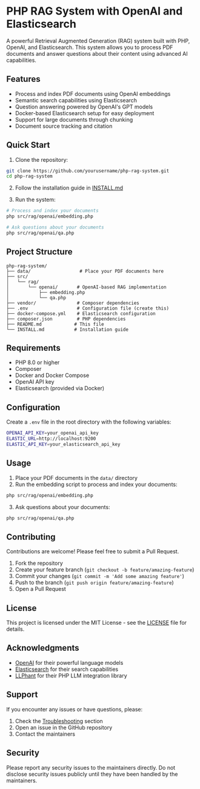 # PHP RAG System with OpenAI and Elasticsearch

A powerful Retrieval Augmented Generation (RAG) system built with PHP, OpenAI, and Elasticsearch. This system allows you to process PDF documents and answer questions about their content using advanced AI capabilities.

## Features

- Process and index PDF documents using OpenAI embeddings
- Semantic search capabilities using Elasticsearch
- Question answering powered by OpenAI's GPT models
- Docker-based Elasticsearch setup for easy deployment
- Support for large documents through chunking
- Document source tracking and citation

## Quick Start

1. Clone the repository:
```bash
git clone https://github.com/yourusername/php-rag-system.git
cd php-rag-system
```

2. Follow the installation guide in [INSTALL.md](INSTALL.md)

3. Run the system:
```bash
# Process and index your documents
php src/rag/openai/embedding.php

# Ask questions about your documents
php src/rag/openai/qa.php
```

## Project Structure

```
php-rag-system/
├── data/                  # Place your PDF documents here
├── src/
│   └── rag/
│       └── openai/       # OpenAI-based RAG implementation
│           ├── embedding.php
│           └── qa.php
├── vendor/               # Composer dependencies
├── .env                  # Configuration file (create this)
├── docker-compose.yml    # Elasticsearch configuration
├── composer.json         # PHP dependencies
├── README.md            # This file
└── INSTALL.md           # Installation guide
```

## Requirements

- PHP 8.0 or higher
- Composer
- Docker and Docker Compose
- OpenAI API key
- Elasticsearch (provided via Docker)

## Configuration

Create a `.env` file in the root directory with the following variables:

```bash
OPENAI_API_KEY=your_openai_api_key
ELASTIC_URL=http://localhost:9200
ELASTIC_API_KEY=your_elasticsearch_api_key
```

## Usage

1. Place your PDF documents in the `data/` directory
2. Run the embedding script to process and index your documents:
```bash
php src/rag/openai/embedding.php
```

3. Ask questions about your documents:
```bash
php src/rag/openai/qa.php
```

## Contributing

Contributions are welcome! Please feel free to submit a Pull Request.

1. Fork the repository
2. Create your feature branch (`git checkout -b feature/amazing-feature`)
3. Commit your changes (`git commit -m 'Add some amazing feature'`)
4. Push to the branch (`git push origin feature/amazing-feature`)
5. Open a Pull Request

## License

This project is licensed under the MIT License - see the [LICENSE](LICENSE) file for details.

## Acknowledgments

- [OpenAI](https://openai.com/) for their powerful language models
- [Elasticsearch](https://www.elastic.co/) for their search capabilities
- [LLPhant](https://github.com/theodo-group/LLPhant) for their PHP LLM integration library

## Support

If you encounter any issues or have questions, please:
1. Check the [Troubleshooting](INSTALL.md#troubleshooting) section
2. Open an issue in the GitHub repository
3. Contact the maintainers

## Security

Please report any security issues to the maintainers directly. Do not disclose security issues publicly until they have been handled by the maintainers.


